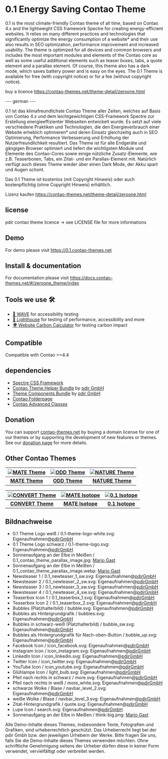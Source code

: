 # 0.1 Energy Saving Contao Theme

0.1 is the most climate-friendly Contao theme of all time, based on Contao 4.x and the lightweight CSS framework Spectre for creating energy-efficient websites.
It relies on many different practices and technologies that significantly optimize the energy consumption of a website* and their use also results in SEO optimization, performance improvement and increased usability.
The theme is optimized for all devices and common browsers and includes the most important modules and elements of the Contao core as well as some useful additional elements such as teaser boxes, tabs, a quote element and a parallax element.
Of course, this theme also has a dark mode, which saves battery power and is easy on the eyes.
The 0.1 Theme is available for free (with copyright notice) or for a fee (without copyright notice).

buy a licence https://contao-themes.net/theme-detail/zeroone.html
        

--- german ---

0.1 ist das klimafreundlichste Contao Theme aller Zeiten, welches auf Basis von Contao 4.x und dem leichtgewichtigen CSS-Framework Spectre zur Erstellung energieeffizienter Webseiten entwickelt wurde.
Es setzt auf viele verschiedene Praktiken und Technologien, die den Energieverbrauch einer Website erheblich optimieren*  und deren Einsatz gleichzeitig auch in SEO Optimierung, Performance Verbesserung und Erhöhung der Nutzerfreundlichkeit resultiert.
Das Theme ist für alle Endgeräte und gängigen Browser optimiert und liefert die wichtigsten Module und Elemente des Contao-Cores sowie einige nützliche Zusatz-Elemente, wie z.B. Teaserboxen, Tabs, ein Zitat- und ein Parallax-Element mit.
Natürlich verfügt auch dieses Theme wieder über einen Dark Mode, der Akku spart und Augen schont.

Das 0.1 Theme ist kostenlos (mit Copyright Hinweis) oder auch kostenpflichtig (ohne Copyright Hinweis) erhältlich.

Lizenz kaufen https://contao-themes.net/theme-detail/zeroone.html

## license

pdir contao theme licence -> see LICENSE file for more informations

## Demo

For demo please visit https://0.1.contao-themes.net

## Install & documentation

For documentation please visit https://docs.contao-themes.net/#/zeroone_theme/index

## Tools we use 🛠

- [🌊 WAVE](https://wave.webaim.org/extension/) for accessibility testing
- [🚨 Lighthouse](https://developers.google.com/web/tools/lighthouse/) for testing of performance, accessibility and more
- [🌍 Website Carbon Calculator](https://www.websitecarbon.com/) for testing carbon impact

## Compatible

Compatible with Contao >=4.4

## dependencies

- [Spectre CSS Framework](https://github.com/picturepan2/spectre)
- [Contao Theme Helper Bundle](https://github.com/pdir/contao-theme-helper-bundle) by [pdir GmbH](https://pdir.de/ "Webdesign für Dresden")
- [Theme Components Bundle](https://github.com/contao-themes-net/theme-components-bundle) by [pdir GmbH](https://pdir.de/ "Webdesign für Dresden")
- [Contao Folderpage](https://github.com/terminal42/contao-folderpage)
- [Contao Advanced Classes](https://github.com/Contao-DD/advanced-classes-bundle)

## Donation

You can support [contao-themes.net](https://contao-themes.net) by buying a domain license for one of our themes or by supporting the development of new features or themes. See our 
[donation page](https://contao-themes.net/sponsoring.html) for more details.

## Other Contao Themes

| [![MATE Theme](https://contao-themes.net/files/contao-themes-net/screenshots/mate%20theme/mate_theme_green_670x670.png)](https://contao-themes.net/theme-detail/mate.html) | [![ODD Theme](https://contao-themes.net/assets/images/c/ODD_Exploring_Contao_Theme_05-9e3a18d8.png)](https://contao-themes.net/theme-detail/odd.html) | [![NATURE Theme](https://contao-themes.net/assets/images/6/00_00_naturetheme-605a9391.jpg)](https://contao-themes.net/theme-detail/nature.html) |
|:---:|:---:|:---:|
| [**MATE Theme**](https://contao-themes.net/theme-detail/mate.html) | [**ODD Theme**](https://contao-themes.net/theme-detail/odd.html) | [**NATURE Theme**](https://contao-themes.net/theme-detail/nature.html) |

| [![CONVERT Theme](https://contao-themes.net/assets/images/7/Convert_Selling_Contao_Theme_01-9c1306b6.png)](https://contao-themes.net/theme-detail/convert.html) | [![MATE Isotope](https://contao-themes.net/assets/images/a/01_mate-isotope-shop-theme_quadrat-afa8f36f.jpg)](https://contao-themes.net/theme-detail/mate-isotope.html) | [![0.1 Isotope](https://contao-themes.net/assets/images/f/0.1_Isotope_00-964697c5.png)](https://contao-themes.net/theme-detail/zeroone-isotope.html) |
|:---:|:---:|:---:|
| [**CONVERT Theme**](https://contao-themes.net/theme-detail/convert.html) |  [**MATE Isotope**](https://contao-themes.net/theme-detail/mate-isotope.html) | [**0.1 Isotope**](https://contao-themes.net/theme-detail/zeroone-isotope.html) |

## Bildnachweise

* 0.1 Theme Logo weiß / 0.1-theme-logo-white.svg: Eigenaufnahmen@[pdirGmbH](https://pdir.de/)
* 0.1 Theme Logo schwarz / 0.1-theme-logo.svg: Eigenaufnahmen@[pdirGmbH](https://pdir.de/)
* Sonnenaufgang an der Elbe in Meißen / 0.1_contao_theme_parallax_image.jpg: [Mario Gast](http://dream-picture-moments.de/)
* Sonnenaufgang an der Elbe in Meißen / 0.1_contao_theme_parallax_image.webp: [Mario Gast](http://dream-picture-moments.de/)
* Newsteaser 1 / 0.1_newteaser_1_sw.svg: Eigenaufnahmen@[pdirGmbH](https://pdir.de/)
* Newsteaser 2 / 0.1_newteaser_2_sw.svg: Eigenaufnahmen@[pdirGmbH](https://pdir.de/)
* Newsteaser 3 / 0.1_newteaser_3_sw.svg: Eigenaufnahmen@[pdirGmbH](https://pdir.de/)
* Newsteaser 4 / 0.1_newteaser_4_sw.svg: Eigenaufnahmen@[pdirGmbH](https://pdir.de/)
* Teaserbox Icon 1 / 0.1_teaserbox_1.svg: Eigenaufnahmen@[pdirGmbH](https://pdir.de/)
* Teaserbox Icon 2 / 0.1_teaserbox_2.svg: Eigenaufnahmen@[pdirGmbH](https://pdir.de/)
* Bubbles (Platzhalterbild) / bubble.svg: Eigenaufnahmen@[pdirGmbH](https://pdir.de/)
* Bubbles als Hintergrundgrafik / bubbles.svg: Eigenaufnahmen@[pdirGmbH](https://pdir.de/)
* Bubbles in schwarz-weiß (Platzhalterbild) / bubble_sw.svg: Eigenaufnahmen@[pdirGmbH](https://pdir.de/)
* Bubbles als Hintergrundgrafik für Nach-oben-Button / bubble_up.svg: Eigenaufnahmen@[pdirGmbH](https://pdir.de/)
* Facebook Icon / icon_facebook.svg: Eigenaufnahmen@[pdirGmbH](https://pdir.de/)
* Instagram Icon / icon_instagram.svg: Eigenaufnahmen@[pdirGmbH](https://pdir.de/)
* LinkedIn Icon / icon_linkedin.svg: Eigenaufnahmen@[pdirGmbH](https://pdir.de/)
* Twitter Icon / icon_twitter.svg: Eigenaufnahmen@[pdirGmbH](https://pdir.de/)
* YouTube Icon / icon_youtube.svg: Eigenaufnahmen@[pdirGmbH](https://pdir.de/)
* Glühlampe Icon / light_bulb.svg: Eigenaufnahmen@[pdirGmbH](https://pdir.de/)
* Pfeil nach rechts in schwarz / more.svg: Eigenaufnahmen@[pdirGmbH](https://pdir.de/)
* Pfeil nach rechts in weiß / more_white.svg: Eigenaufnahmen@[pdirGmbH](https://pdir.de/)
* schwarze Wolke / Blase / navbar_level_2.svg: Eigenaufnahmen@[pdirGmbH](https://pdir.de/)
* weiße Wolke / Blase / navbar_level_3.svg: Eigenaufnahmen@[pdirGmbH](https://pdir.de/)
* Zitat-Hintergrundgrafik / quote.svg: Eigenaufnahmen@[pdirGmbH](https://pdir.de/)
* Lupe Icon / search.svg: Eigenaufnahmen@[pdirGmbH](https://pdir.de/)
* Sonnenaufgang an der Elbe in Meißen / think-big.png: [Mario Gast](http://dream-picture-moments.de/)

Alle Demo-Inhalte dieses Themes, insbesondere Texte, Fotografien und Grafiken, sind urheberrechtlich geschützt. Das Urheberrecht liegt bei der pdir Gmbh bzw. den jeweiligen Urhebern der Werke. Bitte fragen Sie uns, falls Sie die Demo-Inhalte dieses Themes verwenden möchten. Ohne schriftliche Genehmigung seitens der Urheber dürfen diese in keiner Form verwendet, vervielfältigt oder verbreitet werden.
